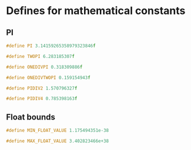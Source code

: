 # Defines for mathematical constants

## PI

```cpp
#define PI 3.14159265358979323846f
```

```cpp
#define TWOPI 6.283185307f
```

```cpp
#define ONEDIVPI 0.318309886f
```

```cpp
#define ONEDIVTWOPI 0.159154943f
```

```cpp
#define PIDIV2 1.570796327f
```

```cpp
#define PIDIV4 0.785398163f
```

## Float bounds

```cpp
#define MIN_FLOAT_VALUE 1.175494351e-38
```

```cpp
#define MAX_FLOAT_VALUE 3.402823466e+38
```

